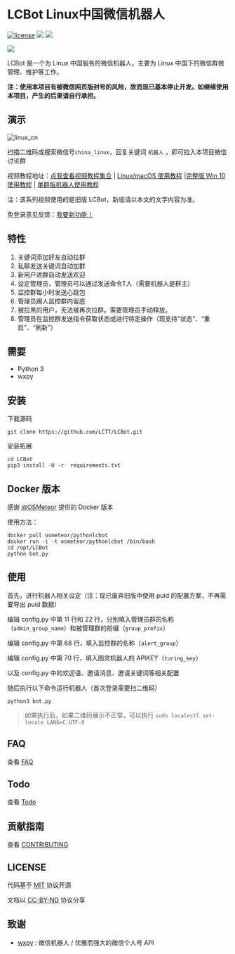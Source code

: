 # LCBot Linux中国微信机器人

[![license](https://img.shields.io/github/license/mashape/apistatus.svg)](https://github.com/bestony/LCBot/blob/master/LICENSE) ![](https://img.shields.io/badge/Language-Python-blue.svg) ![](https://img.shields.io/badge/Python-3.X-red.svg)

![](https://postimg.aliavv.com/mbp/b69eb.png)

LCBot 是一个为 Linux 中国服务的微信机器人，主要为 Linux 中国下的微信群做管理、维护等工作。

**注：使用本项目有被微信网页版封号的风险，故而现已基本停止开发。如继续使用本项目，产生的后果请自行承担。**

##  演示
![linux_cn](https://ooo.0o0.ooo/2017/06/26/5950e555835b2.png)

扫描二维码或搜索微信号`china_linux`，回复关键词 `机器人` ，即可拉入本项目微信讨论群

视频教程地址：[点我查看视频教程集合](http://dwz.cn/lcbot) | [Linux/macOS 使用教程](https://v.qq.com/x/page/k03996ry5o1.html) |[完整版 Win 10 使用教程](https://v.qq.com/x/page/y03990en5qu.html) | [单群版机器人使用教程](https://v.qq.com/x/page/p05007bqjv1.html)

注：该系列视频使用的是旧版 LCBot，新版请以本文的文字内容为准。

免登录意见反馈：[我要新功能！](https://wj.qq.com/s/1334670/bb03/)

## 特性

1. 关键词添加好友自动拉群
2. 私聊发送关键词自动加群
3. 新用户进群自动发送欢迎
4. 设定管理员，管理员可以通过发送命令T人（需要机器人是群主）
5. 监控群每小时发送心跳包
6. 管理员踢人监控群内留底
7. 被拉黑的用户，无法被再次拉群。需要管理员手动释放。
8. 管理员在监控群发送指令获取状态或进行特定操作（现支持“状态”、“重启”、“刷新”）

## 需要
- Python 3
- wxpy

## 安装
下载源码
```
git clone https://github.com/LCTT/LCBot.git
```
安装拓展
```
cd LCBot
pip3 install -U -r  requirements.txt
```
## Docker 版本
感谢 [@OSMeteor](https://github.com/OSMeteor/pythonlcbot) 提供的 Docker 版本

使用方法：

```
docker pull osmeteor/pythonlcbot
docker run -i -t osmeteor/pythonlcbot /bin/bash
cd /opt/LCBot
python bot.py
```

## 使用
首先，进行机器人相关设定（注：现已废弃旧版中使用 puid 的配置方案，不再需要导出 puid 数据）

编辑 config.py 中第 11 行和 22 行，分别填入管理员群的名称（`admin_group_name`）和被管理群的前缀（`group_prefix`）

编辑 config.py 中第 68 行，填入监控群的名称（`alert_group`）

编辑 config.py 中第 70 行，填入图灵机器人的 APIKEY（`turing_key`）

以及 config.py 中的欢迎语、邀请消息、邀请关键词等相关配置

随后执行以下命令运行机器人（首次登录需要扫二维码）
```
python3 bot.py
```

> 如果执行后，如果二维码展示不正常，可以执行 `sudo localectl set-locale LANG=C.UTF-8`

## FAQ
查看 [FAQ](https://github.com/LCTT/LCBot/wiki/FAQ)
## Todo

查看 [Todo](TODO.md)

## 贡献指南

查看 [CONTRIBUTING](CONTRIBUTING.md)

## LICENSE

代码基于 [MIT](LICENSE) 协议开源

文档以 [CC-BY-ND](https://creativecommons.org/licenses/by-nd/4.0/) 协议分享

## 致谢

- [wxpy](https://github.com/youfou/wxpy) : 微信机器人 / 优雅而强大的微信个人号 API
